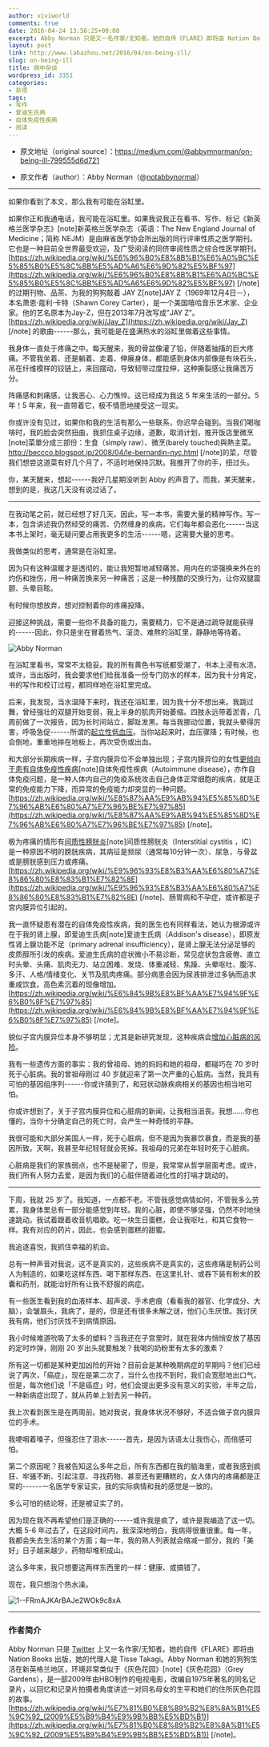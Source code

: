 ```yaml
---
author: viviworld
comments: true
date: 2016-04-24 13:56:25+00:00
excerpt: Abby Norman 只是又一名作家/无知者。她的自传《FLARE》即将由 Nation Books 出版。Abby Norman 和她的狗狗生活在新英格兰地区，环境非常类似于《灰色花园》。
layout: post
link: http://www.labazhou.net/2016/04/on-being-ill/
slug: on-being-ill
title: 病中杂谈
wordpress_id: 3351
categories:
- 杂项
tags:
- 写作
- 爱迪生氏病
- 自体免疫性疾病
- 阅读
---
```



 	
  * 原文地址（original source）：https://medium.com/@abbymnorman/on-being-ill-799555d6d721

 	
  * 原文作者（author）：Abby Norman（@[notabbynormal](https://twitter.com/notabbynormal)）





* * *



如果你看到了本文，那么我有可能在浴缸里。

如果你正和我通电话，我可能在浴缸里。如果我说我正在看书、写作、标记《新英格兰医学杂志》[note]新英格兰医学杂志（英语：The New England Journal of Medicine；简称 NEJM）是由麻省医学协会所出版的同行评审性质之医学期刊。它也是一种目前全世界最受欢迎，及广受阅读的同侪审阅性质之综合性医学期刊。[https://zh.wikipedia.org/wiki/%E6%96%B0%E8%8B%B1%E6%A0%BC%E5%85%B0%E5%8C%BB%E5%AD%A6%E6%9D%82%E5%BF%97](https://zh.wikipedia.org/wiki/%E6%96%B0%E8%8B%B1%E6%A0%BC%E5%85%B0%E5%8C%BB%E5%AD%A6%E6%9D%82%E5%BF%97) [/note]的过期刊物、品茶、为我的狗狗敲着 JAY Z[note]JAY Z（1969年12月4日－），本名萧恩·蔻利·卡特（Shawn Corey Carter），是一个美国嘻哈音乐艺术家、企业家。他的艺名原本为Jay-Z，但在2013年7月改写成”JAY Z”。[https://zh.wikipedia.org/wiki/Jay_Z](https://zh.wikipedia.org/wiki/Jay_Z) [/note] 的歌曲------那么，我可能是在盛满热水的浴缸里做着这些事情。

我身体一直处于疼痛之中。每天醒来，我的骨盆像灌了铅，伴随着抽搐的巨大疼痛。不管我坐着、还是躺着、走着、伸展身体，都能感到身体内部像是有块石头，吊在纤维模样的铰链上，来回摆动，导致韧带过度拉伸，这种撕裂感让我痛苦万分。

阵痛感和刺痛感，让我恶心、心力憔悴。这已经成为我这 5 年来生活的一部分。5 年！5 年来，我一直带着它，极不情愿地接受这一现实。

你或许没有见过，如果你和我的生活有那么一些联系，你迟早会碰到。当我们喝咖啡时，我的脸会突然扭曲，我抓住桌子边缘，道歉，取消计划，推开饭店里微烹[note]菜單分成三部份：生食（simply raw）、微烹(barely touched)與熱主菜。http://beccco.blogspot.jp/2008/04/le-bernardin-nyc.html [/note]的菜，尽管我们想尝这道菜有好几个月了，不适时地保持沉默。我推开了你的手，扭过头。

你，某天醒来，想起------我好几星期没听到 Abby 的声音了。而我，某天醒来，想到的是，我这几天没有说过话了。



* * *



在我动笔之前，就已经想了好几天。因此，写一本书，需要大量的精神写作。写一本，包含讲述我仍然经受的痛苦、仍然缠身的疾病，它们每年都会恶化------当这本书上架时，毫无疑问要占用我更多的生活------嗯，这需要大量的思考。

我做类似的思考，通常是在浴缸里。

因为只有这种温暖才是透彻的，能让我短暂地减轻痛苦。用内在的坚强换来外在的灼伤和挫伤，用一种痛苦换来另一种痛苦；这是一种残酷的交换行为，让你双腿震颤、头晕目眩。

有时候你想放弃，想对控制着你的疼痛投降。

迎接这种挑战，需要一些你不具备的能力，需要精力，它不是通过疏导就能获得的------因此，你只是坐在冒着热气、滚烫、难熬的浴缸里，静静地等待着。

![Abby Norman](http://www.labazhou.net/wp-content/uploads/2016/04/1-k52Sn7NkQYGdIo3VOSSk9A-600x338.png)

在浴缸里看书，常常不太稳妥。我的所有黄色书写纸都受潮了，书本上浸有水渍。或许，当出版时，我会要求他们给我准备一份专门防水的样本，因为我十分肯定，书的写作和校订过程，都同样地在浴缸里完成。

后来，我发现，当水温降下来时，我还在浴缸里，因为我十分不想出来。我跳过舞，曾经强壮的双腿开始变弱，我上半身的肌肉开始萎缩。四肢永远带着淤青，几周前做了一次报告，因为长时间站立，脚趾发黑。每当我挪动位置，我就头晕得厉害，呼吸急促------所谓的[起立性低血压](http://www.merckmanuals.com/professional/cardiovascular-disorders/symptoms-of-cardiovascular-disorders/orthostatic-hypotension)。当你站起来时，血压骤降；有时候，也会倒地，重重地摔在地板上，再次受伤或出血。

和大部分长期疾病一样，子宫内膜异位不会单独出现；子宫内膜异位的女性[更倾向于患有自体免疫性疾病](http://humrep.oxfordjournals.org/content/17/10/2715.full)[note]自体免疫性疾病（Autoimmune disease），亦作自体免疫问题，是一种人体内自己的免疫系统攻击自己身体正常细胞的疾病，就是正常的免疫能力下降，而异常的免疫能力却突显的一种问题。[https://zh.wikipedia.org/wiki/%E8%87%AA%E9%AB%94%E5%85%8D%E7%96%AB%E6%80%A7%E7%96%BE%E7%97%85](https://zh.wikipedia.org/wiki/%E8%87%AA%E9%AB%94%E5%85%8D%E7%96%AB%E6%80%A7%E7%96%BE%E7%97%85) [/note]。

极为疼痛的情形有[间质性膀胱炎](http://emedicine.medscape.com/article/2055505-overview)[note]间质性膀胱炎（Interstitial cystitis ，IC）是一种原因不明的膀胱疾病，其病征是频尿（通常每10分钟一次）、尿急，与骨盆或是膀胱感到压力或疼痛。[https://zh.wikipedia.org/wiki/%E9%96%93%E8%B3%AA%E6%80%A7%E8%86%80%E8%83%B1%E7%82%8E](https://zh.wikipedia.org/wiki/%E9%96%93%E8%B3%AA%E6%80%A7%E8%86%80%E8%83%B1%E7%82%8E) [/note]、肠胃病和不孕症，或许都是子宫内膜异位引起的。

我一直怀疑患有潜在的自体免疫性疾病，我的医生也有同样看法，她认为根源或许在于我的肾上腺，即爱迪生氏病[note]爱迪生氏病（Addison's disease），即原发性肾上腺功能不足（primary adrenal insufficiency），是肾上腺无法分泌足够的皮质醇所引发的疾病。爱迪生氏病的症状微小不易诊断，常见症状包含疲倦、直立时头晕、头痛、肌肉无力、站立困难、发烧、体重减轻、焦躁、头晕呕吐、腹泻、多汗、人格/情绪变化、关节及肌肉疼痛。部分病患会因为尿液排泄过多钠而追求重咸饮食。高色素沉着的现像增加。[https://zh.wikipedia.org/wiki/%E6%84%9B%E8%BF%AA%E7%94%9F%E6%B0%8F%E7%97%85](https://zh.wikipedia.org/wiki/%E6%84%9B%E8%BF%AA%E7%94%9F%E6%B0%8F%E7%97%85) [/note]。

貌似子宫内膜异位本身不够明显；尤其是新研究发现，这种疾病会[增加心脏病的风险](http://endometriosisnews.com/2016/04/01/new-study-links-endometriosis-to-higher-risk-of-heart-disease/)。

我有一些遗传方面的事实：我的曾祖母、她的妈妈和她的祖母，都碰巧在 70 岁时死于心脏病。我的曾祖母刚过 40 岁就迎来了第一次严重的心脏病。当然，我具有可怕的基因组序列------你或许猜到了，和冠状动脉疾病相关的基因也相当地可怕。

你或许想到了，关于子宫内膜异位和心脏病的新闻，让我相当沮丧。我想……你也懂的，当你十分确定自己的死亡时，会产生一种奇怪的平静。

我很可能和大部分美国人一样，死于心脏病，但不是因为我暴饮暴食，而是我的基因所致。天啊，我甚至年纪轻轻就会死掉。我祖母的兄弟在年轻时死于心脏病。

心脏病是我们的家族弱点，也不是秘密了，但是，我常常从哲学层面考虑。或许，我们所有人努力去爱，是因为我们的心脏伴随着进化性的打嗝才跳动的。



* * *



下周，我就 25 岁了。我知道，一点都不老。不管我感觉病情如何，不管我多么劳累，我身体里总有一部分能感觉到年轻。我的心脏，即使不够坚强，仍然不时地快速跳动。我试着跟着收音机唱歌。吃一块生日蛋糕，会让我呕吐，和其它食物一样。我有对应的药片，因此，也会感到蛋糕的甜蜜。

我追逐喜悦，我抓住幸福的机会。

总有一种声音对我说，这不是真实的，这些疾病不是真实的，这些疼痛是制药公司人为制造的，如果吃这样东西、喝下那样东西、在这里扎针、或吞下装有粉末的胶囊和药剂，就能治好所有让我不舒服的病症。

有一些医生看到我的血液样本、超声波、手术疤痕（看看我的器官、化学成分、大脑），会皱眉头，我病了，是的，但是还有很多未解之谜，他们心生厌恨。我讨厌我有病，他们讨厌找不到病情原因。

我小时候难道吮吸了太多的塑料？当我还在子宫里时，就在我体内悄悄安放了基因的定时炸弹，刚刚 20 岁出头就要触发？我喝的奶粉里有太多的激素？

所有这一切都是某种更加凶险的开始？目前会是某种晚期病症的早期吗？他们已经说了两次，「癌症」，现在是第二次了，当什么也找不到时，我们会宽慰地出口气。但是，每次他们说「不是癌症」时，他们会提出更多没有意义的实验，半年之后，一种新病症出现了，就从药单上划去另一种药。

我上次看到医生是在两周前。她对我说，我身体状况不够好，不适合做子宫内膜异位的手术。

我哽咽着嗓子，但强忍住了泪水------首先，是因为话语太让我伤心，而倍感可怕。

第二个原因呢？我被告知这么多年之后，所有东西都在我的脑海里，或者我感到疯狂、牢骚不断、引起注意、寻找药物、甚至还有更糟糕的，女人体内的疼痛都是正常的------一名医学专家证实，我的实际病情和我的感觉是一致的。

多么可怕的结论呀，还是被证实了的。

因为现在我不再希望他们是正确的------或许我是疯了，或许是我编造了这一切。大概 5-6 年过去了，在这段时间内，我深深地明白，我病得很重很重。每一年，我都会失去生活的某个方面；每一年，我的熟人列表就会缩减一部分，我的「美好」日子越来越少，药物却堆积成山。

这么多年来，我只想要这两样东西里的一样：健康、或搞错了。

现在，我只想泡个热水澡。

![1--FRmAJKArBAJe2WOk9c8xA](http://www.labazhou.net/wp-content/uploads/2016/04/1-FRmAJKArBAJe2WOk9c8xA.gif)



* * *





### 作者简介


Abby Norman 只是 [Twitter](http://www.twitter.com/notabbynormal) 上又一名作家/无知者。她的自传《FLARE》即将由 Nation Books 出版，她的代理人是 Tisse Takagi。Abby Norman 和她的狗狗生活在新英格兰地区，环境非常类似于《灰色花园》[note]《灰色花园》（Grey Gardens），是一部2009年由HBO制作的电视电影，改编自1975年著名的同名记录片，以回忆和记录片拍摄者角度讲述一对同名母女的生平和她们的住所灰色花园的故事。[https://zh.wikipedia.org/wiki/%E7%81%B0%E8%89%B2%E8%8A%B1%E5%9C%92_(2009%E5%B9%B4%E9%9B%BB%E5%BD%B1)](https://zh.wikipedia.org/wiki/%E7%81%B0%E8%89%B2%E8%8A%B1%E5%9C%92_(2009%E5%B9%B4%E9%9B%BB%E5%BD%B1)) [/note]。
